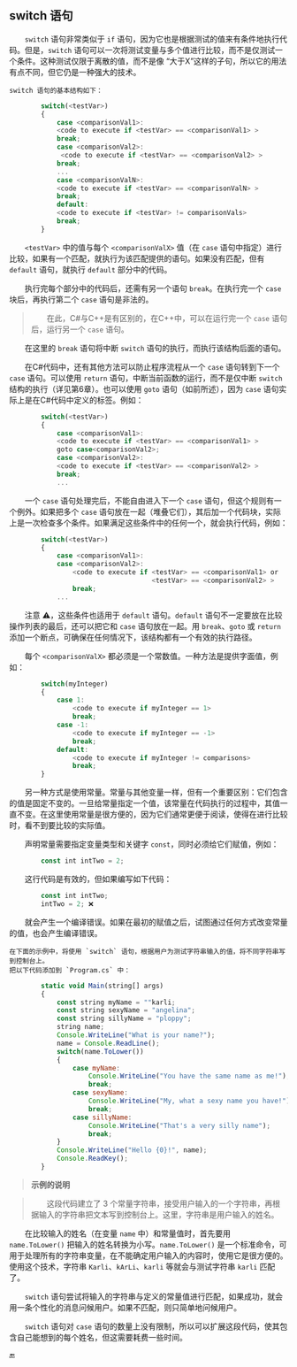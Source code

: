 ## switch 语句


&emsp;&emsp;`switch` 语句非常类似于 `if` 语句，因为它也是根据测试的值来有条件地执行代码。但是，`switch` 语句可以一次将测试变量与多个值进行比较，而不是仅测试一个条件。这种测试仅限于离散的值，而不是像 “大于X”这样的子句，所以它的用法有点不同，但它仍是一种强大的技术。

    switch 语句的基本结构如下：

```javascript
        switch(<testVar>)
        {
            case <comparisonVal1>:
            <code to execute if <testVar> == <comparisonVal1> >
            break;
            case <comparisonVal2>:
             <code to execute if <testVar> == <comparisonVal2> >
            break;
            ...
            case <comparisonValN>:
            <code to execute if <testVar> == <comparisonValN> >
            break;
            default:
            <code to execute if <testVar> != comparisonVals>
            break;
        }
```

&emsp;&emsp;`<testVar>` 中的值与每个 `<comparisonValX>` 值（在 `case` 语句中指定）进行比较，如果有一个匹配，就执行为该匹配提供的语句。如果没有匹配，但有 `default` 语句，就执行 `default` 部分中的代码。

&emsp;&emsp;执行完每个部分中的代码后，还需有另一个语句 `break`。在执行完一个 `case` 块后，再执行第二个 `case` 语句是非法的。

>&emsp;&emsp;在此，C#与C++是有区别的，在C++中，可以在运行完一个 `case` 语句后，运行另一个 `case` 语句。

&emsp;&emsp;在这里的 `break` 语句将中断 `switch` 语句的执行，而执行该结构后面的语句。

&emsp;&emsp;在C#代码中，还有其他方法可以防止程序流程从一个 `case` 语句转到下一个 `case` 语句。可以使用 `return` 语句，中断当前函数的运行，而不是仅中断 `switch` 结构的执行（详见第6章）。也可以使用 `goto` 语句（如前所述），因为 `case` 语句实际上是在C#代码中定义的标签。例如：

```javascript
        switch(<testVar>)
        {
            case <comparisonVal1>:
            <code to execute if <testVar> == <comparisonVal1> >
            goto case<comparisonVal2>;
            case <comparisonVal2>:
            <code to execute if <testVar> == <comparisonVal2> >
            break;
            ...
```

&emsp;&emsp;一个 `case` 语句处理完后，不能自由进入下一个 `case` 语句，但这个规则有一个例外。如果把多个 `case` 语句放在一起（堆叠它们），其后加一个代码块，实际上是一次检查多个条件。如果满足这些条件中的任何一个，就会执行代码，例如：

```javascript
        switch(<testVar>)
        {
            case <comparisonVal1>:
            case <comparisonVal2>:
                <code to execute if <testVar> == <comparisonVal1> or
                                    <testVar> == <comparisonVal2> >
                break;
            ...      
```


&emsp;&emsp;注意 ⚠️，这些条件也适用于 `default` 语句。`default` 语句不一定要放在比较操作列表的最后，还可以把它和 `case` 语句放在一起。用 `break`、`goto` 或 `return` 添加一个断点，可确保在任何情况下，该结构都有一个有效的执行路径。



&emsp;&emsp;每个 `<comparisonValX>` 都必须是一个常数值。一种方法是提供字面值，例如：

```javascript
        switch(myInteger)
        {
            case 1:
                <code to execute if myInteger == 1>
                break;
            case -1:
                <code to execute if myInteger == -1>
                break;
            default:
                <code to execute if myInteger != comparisons>
                break;
        }
```

&emsp;&emsp;另一种方式是使用常量。常量与其他变量一样，但有一个重要区别：它们包含的值是固定不变的。一旦给常量指定一个值，该常量在代码执行的过程中，其值一直不变。在这里使用常量是很方便的，因为它们通常更便于阅读，使得在进行比较时，看不到要比较的实际值。

&emsp;&emsp;声明常量需要指定变量类型和关键字 `const`，同时必须给它们赋值，例如：

```javascript
        const int intTwo = 2;
```

&emsp;&emsp;这行代码是有效的，但如果编写如下代码：

```javascript
        const int intTwo;
        intTwo = 2; ❌
```

&emsp;&emsp;就会产生一个编译错误。如果在最初的赋值之后，试图通过任何方式改变常量的值，也会产生编译错误。


    在下面的示例中，将使用 `switch` 语句，根据用户为测试字符串输入的值，将不同字符串写到控制台上。
    把以下代码添加到 `Program.cs` 中：
    
```javascript
        static void Main(string[] args)
        {
            const string myName = ""karli;
            const string sexyName = "angelina";
            const string sillyName = "ploppy";
            string name;
            Console.WriteLine("What is your name?");
            name = Console.ReadLine();
            switch(name.ToLower())
            {
                case myName:
                    Console.WriteLine("You have the same name as me!");
                    break;
                case sexyName:
                    Console.WriteLine("My, what a sexy name you have!");
                    break;
                case sillyName:
                    Console.WriteLine("That's a very silly name");
                    break;
            }
            Console.WriteLine("Hello {0}!", name);
            Console.ReadKey();
        }
```

>**示例的说明**

>&emsp;&emsp;这段代码建立了 3 个常量字符串，接受用户输入的一个字符串，再根据输入的字符串把文本写到控制台上。这里，字符串是用户输入的姓名。


&emsp;&emsp;在比较输入的姓名（在变量 `name` 中）和常量值时，首先要用 `name.ToLower()` 把输入的姓名转换为小写。`name.ToLower()` 是一个标准命令，可用于处理所有的字符串变量，在不能确定用户输入的内容时，使用它是很方便的。使用这个技术，字符串 `Karli`、`kArLi`、`karli` 等就会与测试字符串 `karli` 匹配了。

&emsp;&emsp;`switch` 语句尝试将输入的字符串与定义的常量值进行匹配，如果成功，就会用一条个性化的消息问候用户。如果不匹配，则只简单地问候用户。

&emsp;&emsp;`switch` 语句对 `case` 语句的数量上没有限制，所以可以扩展这段代码，使其包含自己能想到的每个姓名，但这需要耗费一些时间。














🔚